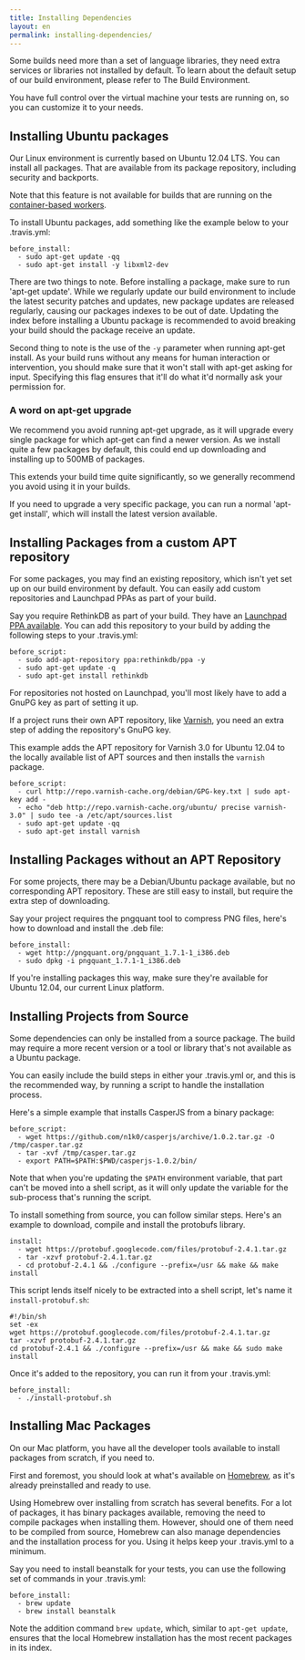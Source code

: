 ```yaml
---
title: Installing Dependencies
layout: en
permalink: installing-dependencies/
---
```

Some builds need more than a set of language libraries, they need extra services or libraries not installed by default. To learn about the default setup of our build environment, please refer to The Build Environment.

You have full control over the virtual machine your tests are running on, so you can customize it to your needs.

<div id="toc"></div>

## Installing Ubuntu packages

Our Linux environment is currently based on Ubuntu 12.04 LTS. You can install all packages. That are available from its package repository, including security and backports.

<div class="note-box">
Note that this feature is not available for builds that are running on the <a href="/user/container-based-infrastructure">container-based workers</a>.
</div>

To install Ubuntu packages, add something like the example below to your .travis.yml:

    before_install:
      - sudo apt-get update -qq
      - sudo apt-get install -y libxml2-dev

There are two things to note. Before installing a package, make sure to run 'apt-get update'. While we regularly update our build environment to include the latest security patches and updates, new package updates are released regularly, causing our packages indexes to be out of date. Updating the index before installing a Ubuntu package is recommended to avoid breaking your build should the package receive an update.

Second thing to note is the use of the `-y` parameter when running apt-get install. As your build runs without any means for human interaction or intervention, you should make sure that it won't stall with apt-get asking for input. Specifying this flag ensures that it'll do what it'd normally ask your permission for.

### A word on apt-get upgrade

We recommend you avoid running apt-get upgrade, as it will upgrade every single package for which apt-get can find a newer version. As we install quite a few packages by default, this could end up downloading and installing up to 500MB of packages.

This extends your build time quite significantly, so we generally recommend you avoid using it in your builds.

If you need to upgrade a very specific package, you can run a normal 'apt-get install', which will install the latest version available.

## Installing Packages from a custom APT repository

For some packages, you may find an existing repository, which isn't yet set up on our build environment by default. You can easily add custom repositories and Launchpad PPAs as part of your build.

Say you require RethinkDB as part of your build. They have an [Launchpad PPA available](http://www.rethinkdb.com/docs/install/ubuntu). You can add this repository to your build by adding the following steps to your .travis.yml:

    before_script:
      - sudo add-apt-repository ppa:rethinkdb/ppa -y
      - sudo apt-get update -q
      - sudo apt-get install rethinkdb

For repositories not hosted on Launchpad, you'll most likely have to add a GnuPG key as part of setting it up.

If a project runs their own APT repository, like [Varnish](http://varnish-cache.org), you need an extra step of adding the repository's GnuPG key.

This example adds the APT repository for Varnish 3.0 for Ubuntu 12.04 to the locally available list of APT sources and then installs the `varnish` package.

    before_script:
      - curl http://repo.varnish-cache.org/debian/GPG-key.txt | sudo apt-key add -
      - echo "deb http://repo.varnish-cache.org/ubuntu/ precise varnish-3.0" | sudo tee -a /etc/apt/sources.list
      - sudo apt-get update -qq
      - sudo apt-get install varnish

## Installing Packages without an APT Repository

For some projects, there may be a Debian/Ubuntu package available, but no corresponding APT repository. These are still easy to install, but require the extra step of downloading.

Say your project requires the pngquant tool to compress PNG files, here's how to download and install the .deb file:

    before_install:
      - wget http://pngquant.org/pngquant_1.7.1-1_i386.deb
      - sudo dpkg -i pngquant_1.7.1-1_i386.deb

If you're installing packages this way, make sure they're available for Ubuntu 12.04, our current Linux platform.

## Installing Projects from Source

Some dependencies can only be installed from a source package. The build may require a more recent version or a tool or library that's not available as a Ubuntu package.

You can easily include the build steps in either your .travis.yml or, and this is the recommended way, by running a script to handle the installation process.

Here's a simple example that installs CasperJS from a binary package:

    before_script:
      - wget https://github.com/n1k0/casperjs/archive/1.0.2.tar.gz -O /tmp/casper.tar.gz
      - tar -xvf /tmp/casper.tar.gz
      - export PATH=$PATH:$PWD/casperjs-1.0.2/bin/

Note that when you're updating the `$PATH` environment variable, that part can't be moved into a shell script, as it will only update the variable for the sub-process that's running the script.

To install something from source, you can follow similar steps. Here's an example to download, compile and install the protobufs library.

    install:
      - wget https://protobuf.googlecode.com/files/protobuf-2.4.1.tar.gz
      - tar -xzvf protobuf-2.4.1.tar.gz
      - cd protobuf-2.4.1 && ./configure --prefix=/usr && make && make install

This script lends itself nicely to be extracted into a shell script, let's name it `install-protobuf.sh`:

    #!/bin/sh
    set -ex
    wget https://protobuf.googlecode.com/files/protobuf-2.4.1.tar.gz
    tar -xzvf protobuf-2.4.1.tar.gz
    cd protobuf-2.4.1 && ./configure --prefix=/usr && make && sudo make install

Once it's added to the repository, you can run it from your .travis.yml:

    before_install:
      - ./install-protobuf.sh

## Installing Mac Packages

On our Mac platform, you have all the developer tools available to install packages from scratch, if you need to.

First and foremost, you should look at what's available on [Homebrew](http://brew.sh), as it's already preinstalled and ready to use.

Using Homebrew over installing from scratch has several benefits. For a lot of packages, it has binary packages available, removing the need to compile packages when installing them. However, should one of them need to be compiled from source, Homebrew can also manage dependencies and the installation process for you. Using it helps keep your .travis.yml to a minimum.

Say you need to install beanstalk for your tests, you can use the following set of commands in your .travis.yml:

    before_install:
      - brew update
      - brew install beanstalk

Note the addition command `brew update`, which, similar to `apt-get update`, ensures that the local Homebrew installation has the most recent packages in its index.
